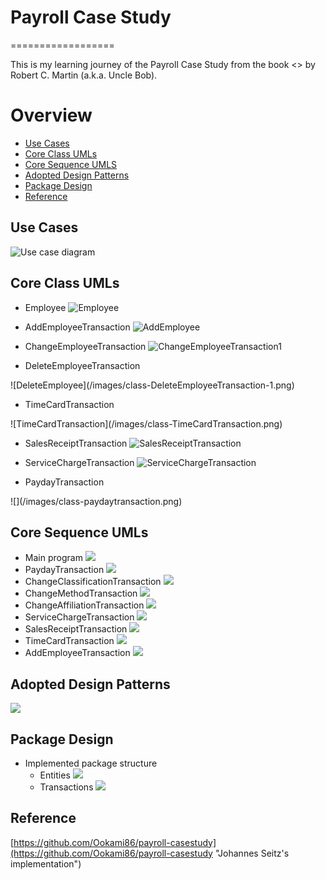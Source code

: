 # Payroll Case Study
==================

This is my learning journey of the Payroll Case Study from the book <<Agile Software
Development>> by Robert C. Martin (a.k.a. Uncle Bob).

# Overview
  * [Use Cases](#use-case)
  * [Core Class UMLs](#core-class-UMLs)
  * [Core Sequence UMLS](#core-sequence-UMLs)
  * [Adopted Design Patterns](#design-patterns)
  * [Package Design](#package-design)
  * [Reference](#reference)
## Use Cases <a id="use-case"></a>
![Use case diagram](/images/Payroll-use-case.png)

## Core Class UMLs <a id="core-class-UMLs"></a>
* Employee
![Employee](/images/class-Employee.png)

* AddEmployeeTransaction
![AddEmployee](/images/class-AddEmployeeTransaction.png)

* ChangeEmployeeTransaction
![ChangeEmployeeTransaction1](/images/class-ChangeEmployeeTransaction.png)

* DeleteEmployeeTransaction
<div style="width: 500px">
![DeleteEmployee](/images/class-DeleteEmployeeTransaction-1.png)
</div>

* TimeCardTransaction
<div style="width: 500px">
![TimeCardTransaction](/images/class-TimeCardTransaction.png)
</div>

* SalesReceiptTransaction
![SalesReceiptTransaction](/images/class-SalesReceiptTransaction.png)
* ServiceChargeTransaction
![ServiceChargeTransaction](/images/class-ServiceChargeTransaction.png)

* PaydayTransaction
<div style="width: 500px">
![](/images/class-paydaytransaction.png)
</div>

## Core Sequence UMLs <a id="core-sequence-UMLs"></a>
* Main program
![](/images/seq-MainProgram.png)
* PaydayTransaction
![](/images/seq-PaydayTransaction.png)
* ChangeClassificationTransaction
![](/images/seq-ChangeClassificationTransaction.png)
* ChangeMethodTransaction
![](/images/seq-ChangeMethodTransaction.png)
* ChangeAffiliationTransaction
![](/images/seq-ChangeAffiliationTransaction.png)
* ServiceChargeTransaction
![](/images/seq-ServiceChargeTransaction.png)
* SalesReceiptTransaction
![](/images/seq-SalesReceiptTransaction.png)
* TimeCardTransaction
![](/images/seq-TimeCardTransaction.png)
* AddEmployeeTransaction
![](/images/seq-AddEmployees.png)


## Adopted Design Patterns <a id="design-patterns"></a>
![](/images/designPatterns.png)

## Package Design <a id="package-design"></a>
* Implemented package structure
  * Entities
![](/images/payroll-implemented-entities.png)
  * Transactions
![](/images/payroll-implemented-trans-structure.png)

Reference<a id="reference"></a>
---------
[https://github.com/Ookami86/payroll-casestudy](https://github.com/Ookami86/payroll-casestudy "Johannes Seitz's implementation")
